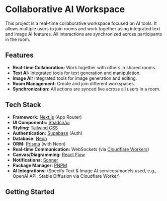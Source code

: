 # Collaborative AI Workspace

This project is a real-time collaborative workspace focused on AI tools. It allows multiple users to join rooms and work together using integrated text and image AI features. All interactions are synchronized across participants in the room.

## Features

- **Real-time Collaboration:** Work together with others in shared rooms.
- **Text AI:** Integrated tools for text generation and manipulation.
- **Image AI:** Integrated tools for image generation and editing.
- **Room Management:** Create and join different workspaces.
- **Synchronization:** All actions are synced live across all users in a room.

## Tech Stack

- **Framework:** [Next.js](https://nextjs.org/) (App Router)
- **UI Components:** [Shadcn/ui](https://ui.shadcn.com/)
- **Styling:** [Tailwind CSS](https://tailwindcss.com/)
- **Authentication:** [Supabase](https://supabase.io/) (Auth)
- **Database:** [Neon](https://neon.tech/)
- **ORM:** [Prisma](https://www.prisma.io/) (with Neon)
- **Real-time Communication:** WebSockets (via [Cloudflare Workers](https://workers.cloudflare.com/))
- **Canvas/Diagramming:** [React Flow](https://reactflow.dev/)
- **Notifications:** [Sonner](https://sonner.emilkowal.ski/)
- **Package Manager:** [PNPM](https://pnpm.io/)
- **AI Integrations:** (Specify Text & Image AI services/models used, e.g., OpenAI API, Stable Diffusion via Cloudflare Worker)

## Getting Started
